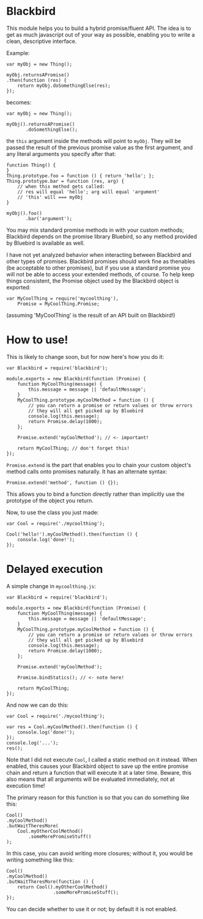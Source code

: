 # Blackbird
This module helps you to build a hybrid promise/fluent API. The idea is to get as much javascript out of your way as possible, enabling you to write a clean, descriptive interface.

Example:

    var myObj = new Thing();
    
    myObj.returnsAPromise()
    .then(function (res) {
        return myObj.doSomethingElse(res);
    });

becomes:

    var myObj = new Thing();
    
    myObj().returnsAPromise()
           .doSomethingElse();

the `this` argument inside the methods will point to `myObj`. They will be passed the result of the previous promise value as the first argument, and any literal arguments you specify after that:

    function Thing() {
    }
    Thing.prototype.foo = function () { return 'hello'; };
    Thing.prototype.bar = function (res, arg) {
        // when this method gets called:
        // res will equal 'hello'; arg will equal 'argument'
        // 'this' will === myObj
    }
    
    myObj().foo()
           .bar('argument');

You may mix standard promise methods in with your custom methods; Blackbird depends on the promise library Bluebird, so any method provided by Bluebird is available as well.

I have not yet analyzed behavior when interacting between Blackbird and other types of promises. Blackbird promises should work fine as thenables (be acceptable to other promises), but if you use a standard promise you will not be able to access your extended methods, of course. To help keep things consistent, the Promise object used by the Blackbird object is exported:

    var MyCoolThing = require('mycoolthing'),
        Promise = MyCoolThing.Promise;

(assuming 'MyCoolThing' is the result of an API built on Blackbird!)

# How to use!

This is likely to change soon, but for now here's how you do it:

    var Blackbird = require('blackbird');

    module.exports = new Blackbird(function (Promise) {
        function MyCoolThing(message) {
            this.message = message || 'defaultMessage';
        }
        MyCoolThing.prototype.myCoolMethod = function () {
            // you can return a promise or return values or throw errors
            // they will all get picked up by Bluebird
            console.log(this.message);
            return Promise.delay(1000);
        };

        Promise.extend('myCoolMethod'); // <- important!

        return MyCoolThing; // don't forget this!
    });

`Promise.extend` is the part that enables you to chain your custom object's method calls onto promises naturally. It has an alternate syntax:

    Promise.extend('method', function () {});

This allows you to bind a function directly rather than implicitly use the prototype of the object you return.
    
Now, to use the class you just made:

    var Cool = require('./mycoolthing');

    Cool('hello!').myCoolMethod().then(function () {
        console.log('done!');
    });

# Delayed execution

A simple change in `mycoolthing.js`:

    var Blackbird = require('blackbird');

    module.exports = new Blackbird(function (Promise) {
        function MyCoolThing(message) {
            this.message = message || 'defaultMessage';
        }
        MyCoolThing.prototype.myCoolMethod = function () {
            // you can return a promise or return values or throw errors
            // they will all get picked up by Bluebird
            console.log(this.message);
            return Promise.delay(1000);
        };

        Promise.extend('myCoolMethod');
    
        Promise.bindStatics(); // <- note here!

        return MyCoolThing;
    });

And now we can do this:

    var Cool = require('./mycoolthing');

    var res = Cool.myCoolMethod().then(function () {
        console.log('done!');
    });
    console.log('...');
    res();

Note that I did not execute `Cool`, I called a static method on it instead. When enabled, this causes your Blackbird object to save up the entire promise chain and return a function that will execute it at a later time. Beware, this also means that all arguments will be evaluated immediately, not at execution time!

The primary reason for this function is so that you can do something like this:

    Cool()
    .myCoolMethod()
    .butWaitTheresMore(
        Cool.myOtherCoolMethod()
            .someMorePromiseStuff()
    );

In this case, you can avoid writing more closures; without it, you would be writing something like this:

    Cool()
    .myCoolMethod()
    .butWaitTheresMore(function () {
        return Cool().myOtherCoolMethod()
                     .someMorePromiseStuff();
    });

You can decide whether to use it or not; by default it is not enabled.
